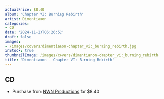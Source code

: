 ```yaml
---
actualPrice: $8.40
album: 'Chapter VI: Burning Rebirth'
artist: Dimentianon
categories:
- CD
date: '2024-11-23T06:26:52'
draft: false
images:
- /images/covers/dimentianon-chapter_vi:_burning_rebirth.jpg
inStock: true
thumbnailImage: /images/covers/dimentianon-chapter_vi:_burning_rebirth-thumb.jpg
title: 'Dimentianon - Chapter VI: Burning Rebirth'
---
```


## CD
* Purchase from [NWN Productions](http://shop.nwnprod.com/index.php?route=product/product&path=93&product_id=56392&sort=pd.name&order=ASC) for $8.40
